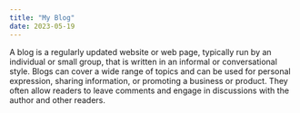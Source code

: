 ```yaml
---
title: "My Blog"
date: 2023-05-19
---
```

A blog is a regularly updated website or web page, typically run by an individual or small group, that is written in an informal or conversational style. Blogs can cover a wide range of topics and can be used for personal expression, sharing information, or promoting a business or product. They often allow readers to leave comments and engage in discussions with the author and other readers.
